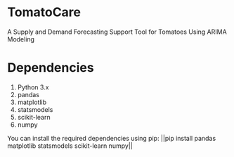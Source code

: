 # TomatoCare
A Supply and Demand Forecasting Support Tool for Tomatoes Using ARIMA Modeling

# Dependencies
1. Python 3.x
2. pandas
3. matplotlib
4. statsmodels
5. scikit-learn
6. numpy

You can install the required dependencies using pip:
||pip install pandas matplotlib statsmodels scikit-learn numpy||

